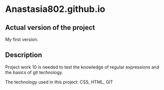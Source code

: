 # Anastasia802.github.io
## Actual version of the project
My first version.
## Description
Project work 10 is needed to test the knowledge of regular expressions and the basics of git technology.

The technology used in this project: CSS, HTML, GIT
